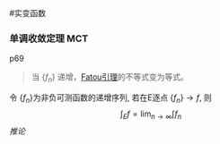 #实变函数 
### 单调收敛定理 MCT
p69
>当 $\{f_n\}$ 递增，[Fatou引理](Fatou引理.md)的不等式变为等式。

令 $\{f_n\}$为非负可测函数的递增序列, 若在E逐点 $\{f_n\}\rightarrow f$, 则
$$\int_Ef=\lim_{n\rightarrow \infty} \int f_n$$
*推论*
>
